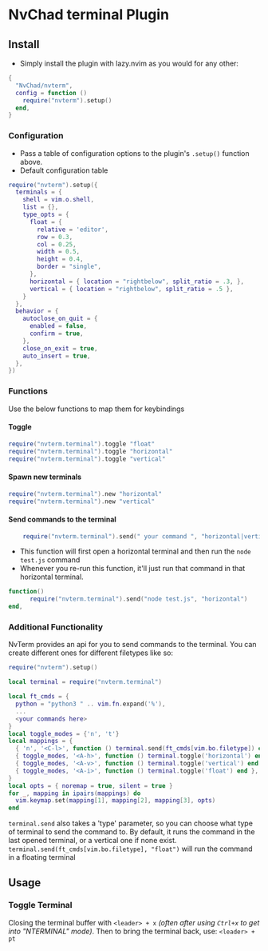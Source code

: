 # NvChad terminal Plugin

## Install

- Simply install the plugin with lazy.nvim as you would for any other:

```lua
{
  "NvChad/nvterm",
  config = function ()
    require("nvterm").setup()
  end,
}
```

### Configuration

- Pass a table of configuration options to the plugin's `.setup()` function above.
- Default configuration table

```lua
require("nvterm").setup({
  terminals = {
    shell = vim.o.shell,
    list = {},
    type_opts = {
      float = {
        relative = 'editor',
        row = 0.3,
        col = 0.25,
        width = 0.5,
        height = 0.4,
        border = "single",
      },
      horizontal = { location = "rightbelow", split_ratio = .3, },
      vertical = { location = "rightbelow", split_ratio = .5 },
    }
  },
  behavior = {
    autoclose_on_quit = {
      enabled = false,
      confirm = true,
    },
    close_on_exit = true,
    auto_insert = true,
  },
})
```

### Functions

Use the below functions to map them for keybindings

#### Toggle

```lua
require("nvterm.terminal").toggle "float"
require("nvterm.terminal").toggle "horizontal"
require("nvterm.terminal").toggle "vertical"
```

#### Spawn new terminals

```lua
require("nvterm.terminal").new "horizontal"
require("nvterm.terminal").new "vertical"
```

#### Send commands to the terminal

```lua
    require("nvterm.terminal").send(" your command ", "horizontal|vertical|float") -- the 2nd argument i.e direction is optional
```

- This function will first open a horizontal terminal and then run the `node test.js` command 
- Whenever you re-run this function, it'll just run that command in that horizontal terminal.
```lua
function()
      require("nvterm.terminal").send("node test.js", "horizontal")
end,
```

### Additional Functionality

NvTerm provides an api for you to send commands to the terminal. You can create different ones for different filetypes like so:

```lua
require("nvterm").setup()

local terminal = require("nvterm.terminal")

local ft_cmds = {
  python = "python3 " .. vim.fn.expand('%'),
  ...
  <your commands here>
}
local toggle_modes = {'n', 't'}
local mappings = {
  { 'n', '<C-l>', function () terminal.send(ft_cmds[vim.bo.filetype]) end },
  { toggle_modes, '<A-h>', function () terminal.toggle('horizontal') end },
  { toggle_modes, '<A-v>', function () terminal.toggle('vertical') end },
  { toggle_modes, '<A-i>', function () terminal.toggle('float') end },
}
local opts = { noremap = true, silent = true }
for _, mapping in ipairs(mappings) do
  vim.keymap.set(mapping[1], mapping[2], mapping[3], opts)
end
```

`terminal.send` also takes a 'type' parameter, so you can choose what type of terminal to send the command to.
By default, it runs the command in the last opened terminal, or a vertical one if none exist.
`terminal.send(ft_cmds[vim.bo.filetype], "float")` will run the command in a floating terminal

## Usage

### Toggle Terminal

Closing the terminal buffer with `<leader> + x` _(often after using `Ctrl+x` to get into "NTERMINAL" mode)_. Then to bring the terminal back, use: `<leader> + pt`

